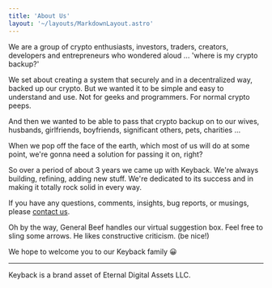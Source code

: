 ```yaml
---
title: 'About Us'
layout: '~/layouts/MarkdownLayout.astro'
---
```


We are a group of crypto enthusiasts, investors, traders, creators, developers and entrepreneurs who wondered aloud ... 'where is my crypto backup?'

We set about creating a system that securely and in a decentralized way, backed up our crypto. But we wanted it to be simple and easy to understand and use. Not for geeks and programmers. For normal crypto peeps.

And then we wanted to be able to pass that crypto backup on to our wives, husbands, girlfriends, boyfriends, significant others, pets, charities ...

When we pop off the face of the earth, which most of us will do at some point, we're gonna need a solution for passing it on, right?

So over a period of about 3 years we came up with Keyback. We're always building, refining, adding new stuff. We're dedicated to its success and in making it totally rock solid in every way.

If you have any questions, comments, insights, bug reports, or musings, please [contact us](https://keyback.io/contact).

Oh by the way, General Beef handles our virtual suggestion box. Feel free to sling some arrows. He likes constructive criticism. (be nice!)

We hope to welcome you to our Keyback family 😀

---

Keyback is a brand asset of Eternal Digital Assets LLC.
